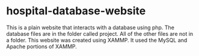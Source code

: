 # hospital-database-website
This is a plain website that interacts with a database using php.
The database files are in the folder called project. All of the other files are not in a folder. This website was created using XAMMP.
It used the MySQL and Apache portions of XAMMP.
